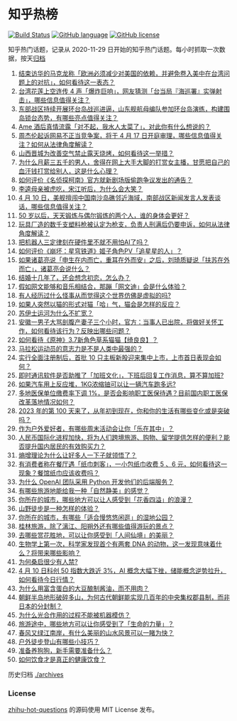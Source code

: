 # 知乎热榜
[![Build Status](https://github.com/ToWeLong/zhihu-hot-questions/workflows/CI/badge.svg)](https://github.com/ToWeLong/zhihu-hot-questions/actions)
[![GitHub language](https://img.shields.io/badge/language-golang-orange.svg)](https://golang.org/)
[![GitHub license](https://img.shields.io/github/license/ToWeLong/zhihu-hot-questions)](https://github.com/ToWeLong/zhihu-hot-questions/blob/main/LICENSE)

知乎热门话题，记录从 2020-11-29 日开始的知乎热门话题。每小时抓取一次数据，按天[归档](./archives)

<!-- BEGIN -->

1. [结束访华的马克龙称「欧洲必须减少对美国的依赖，并避免卷入美中在台湾问题上的对抗」，如何看待这一表态？](https://www.zhihu.com/question/594662580)
1. [台湾花莲上空连传 4 声「爆炸巨响」，网友猜测「台当局『海巡署』实弹射击」，哪些信息值得关注？](https://www.zhihu.com/question/594681388)
1. [东部战区持续开展环台岛战巡进逼，山东舰航母编队参加环台岛演练，构建围岛锁台态势，有哪些亮点值得关注？](https://www.zhihu.com/question/594693510)
1. [Ame 酒后真情流露「对不起，我水人太菜了」，对此你有什么想说的？](https://www.zhihu.com/question/594294018)
1. [周杰伦起诉网易不正当竞争案，将于 4 月 17 日开庭审理，哪些信息值得关注？如何从法律角度解读？](https://www.zhihu.com/question/594688290)
1. [山西晋城为改善空气禁止露天烧烤，如何看待这一举措？](https://www.zhihu.com/question/594668014)
1. [为什么月薪三五千的男人，舍得在网上大手大脚的打赏女主播，甘愿把自己的血汗钱打赏给别人，这是什么心理？](https://www.zhihu.com/question/593640561)
1. [如何评价《名侦探柯南》官方就新剧场版偷跑争议发出的通告？](https://www.zhihu.com/question/594247188)
1. [李逵母亲被虎吃，宋江听后，为什么会大笑？](https://www.zhihu.com/question/497928468)
1. [4 月 10 日，美舰擅闯中国南沙岛礁邻近海域，南部战区新闻发言人发表谈话，哪些信息值得关注？](https://www.zhihu.com/question/594700698)
1. [50 岁以后，天天锻炼与偶尔锻炼的两个人，谁的身体会更好？](https://www.zhihu.com/question/590250446)
1. [玩具厂造的数千支塑料枪被认定为枪支，负责人刑满后仍要申诉，如何从法律角度解读？](https://www.zhihu.com/question/594525036)
1. [把机器人三定律刻在硬件里不就不用怕AI了吗？](https://www.zhihu.com/question/593338452)
1. [如何评价《崩坏：星穹铁道》姬子角色PV「追星星的人」？](https://www.zhihu.com/question/594695755)
1. [如果诸葛亮说「申生在内而亡，重耳在外而安」之后，刘琦质疑说「扶苏在外而亡」，诸葛亮会说什么？](https://www.zhihu.com/question/594368678)
1. [结婚十几年了，还会想念初恋，怎么办？](https://www.zhihu.com/question/594067337)
1. [假如网文能够和音乐相结合，那蹦「网文迪」会是什么体验？](https://www.zhihu.com/question/594582629)
1. [有人经历过什么怪事从而觉得这个世界仿佛是虚拟的吗?](https://www.zhihu.com/question/593489074)
1. [如果人突然以猫的形式对猫「哈」气，猫会是怎样的反应？](https://www.zhihu.com/question/593983612)
1. [苏伊士运河为什么不扩宽？](https://www.zhihu.com/question/451138077)
1. [安徽一男子大骂剖腹产妻子三个小时，官方：当事人已出院，将做好关怀工作，如何看待该行为？反映出哪些问题？](https://www.zhihu.com/question/594606774)
1. [如何看待《原神》3.7新角色草系猫猫【绮良良】？](https://www.zhihu.com/question/594713718)
1. [马拉松运动员的意志力是不是人类中最强的？](https://www.zhihu.com/question/537241317)
1. [实行全面注册制后，首批 10 只主板新股迎来集中上市，上市首日表现会如何？](https://www.zhihu.com/question/594660348)
1. [即时通讯软件是否助推了「加班文化」，下班后回复工作消息，算不算加班?](https://www.zhihu.com/question/594341012)
1. [如果汽车用上反应堆，1KG浓缩铀可以让一辆汽车跑多远?](https://www.zhihu.com/question/593881876)
1. [多地医保单位缴费率下调 1%，是否会影响职工医保待遇？目前国内职工医保改革落地情况如何？](https://www.zhihu.com/question/594546645)
1. [2023 年的第 100 天来了，从年初到现在，你和你的生活有哪些变化或是突破吗？](https://www.zhihu.com/question/594677409)
1. [作为户外爱好者，有哪些周末活动会让你「乐在其中」？](https://www.zhihu.com/question/594041562)
1. [人民币国际化进程加快，将为人们跨境旅游、购物、留学提供怎样的便利？能否提升国内居民的有效购买力？](https://www.zhihu.com/question/594703485)
1. [熵增理论为什么让好多人一下子就领悟了？](https://www.zhihu.com/question/27343287)
1. [有消费者称在餐厅遇「纸巾刺客」，一小包纸巾收费 5 、6 元，如何看待这一现象？餐馆纸巾应该收费吗？](https://www.zhihu.com/question/594670573)
1. [为什么 OpenAI 团队采用 Python 开发他们的后端服务？](https://www.zhihu.com/question/594050309)
1. [有哪些旅游地能给我一种「自然静美」的感觉？](https://www.zhihu.com/question/425616109)
1. [你所在的城市，哪些地方可以让人感受到「花香四溢」的浪漫？](https://www.zhihu.com/question/592203801)
1. [山野徒步是一种怎样的体验？](https://www.zhihu.com/question/562176949)
1. [你所在的城市，有哪些「适合慢悠悠闲逛」的湿地公园？](https://www.zhihu.com/question/591399691)
1. [桂林旅游，除了漓江、阳朔外还有哪些值得游玩的景点？](https://www.zhihu.com/question/592203887)
1. [去哪些赏花胜地，可以让你感受到「人间仙境」的美丽？](https://www.zhihu.com/question/592203876)
1. [生物学上第一次，科学家发现首个有两套 DNA 的动物，这一发现意味着什么？将带来哪些影响？](https://www.zhihu.com/question/594661626)
1. [为何桑启很少有人禁?](https://www.zhihu.com/question/594254605)
1. [4 月 10 日科创 50 指数大跌近 3%，AI 概念大幅下挫，储能概念逆势拉升，如何看待今日行情？](https://www.zhihu.com/question/594692901)
1. [为什么用富含蛋白的大豆酿制酱油，而不用肉？](https://www.zhihu.com/question/27845639)
1. [朝鲜半岛地形破碎多山，为何古代朝鲜能实现几百年的中央集权郡县制，而非日本的分封制？](https://www.zhihu.com/question/594577684)
1. [为什么光合作用的过程不能被机器模仿？](https://www.zhihu.com/question/594430756)
1. [旅游途中，哪些地方可以让你感受到了「生命的力量」？](https://www.zhihu.com/question/592203794)
1. [春风又绿江南岸，有什么美丽的山水风景可以一睹为快？](https://www.zhihu.com/question/592203775)
1. [户外徒步登山有哪些小技巧？](https://www.zhihu.com/question/563067075)
1. [准备养狗狗，新手需要准备什么？](https://www.zhihu.com/question/588811477)
1. [如何饮食才是真正的健康饮食？](https://www.zhihu.com/question/410733452)

<!-- END -->

历史归档 [./archives](./archives)


### License
[zhihu-hot-questions](https://github.com/towelong/zhihu-hot-questions) 的源码使用 MIT License 发布。